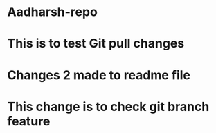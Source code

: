 # Aadharsh-repo
# This is to test Git pull changes
# Changes 2 made to readme file
# This change is to check git branch feature